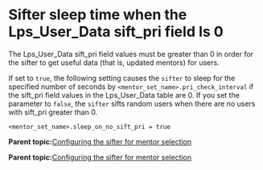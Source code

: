 # Sifter sleep time when the Lps\_User\_Data sift\_pri field Is 0

The Lps\_User\_Data sift\_pri field values must be greater than 0 in order for the sifter to get useful data \(that is, updated mentors\) for users.

If set to `true`, the following setting causes the `sifter` to sleep for the specified number of seconds by `<mentor_set_name>.pri_check_interval` if the sift\_pri field values in the Lps\_User\_Data table are 0. If you set the parameter to `false`, the `sifter` sifts random users when there are no users with sift\_pri greater than 0.

```
<mentor_set_name>.sleep_on_no_sift_pri = true
```

**Parent topic:**[Configuring the sifter for mentor selection](../pzn/pzn_configure_sifter_mentor_selection.md)

**Parent topic:**[Configuring the sifter for mentor selection](../pzn/pzn_configure_sifter_mentor_selection.md)

